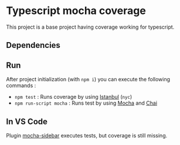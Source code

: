 # Typescript mocha coverage

This project is a base project having coverage working for typescript.

## Dependencies

## Run

After project initialization (with `npm i`) you can execute the following commands :

- `npm test` : Runs coverage by using [Istanbul](https://istanbul.js.org/) (`nyc`)
- `npm run-script mocha` : Runs test by using [Mocha](https://mochajs.org/) and [Chai](https://www.chaijs.com/)

## In VS Code

Plugin [mocha-sidebar](https://marketplace.visualstudio.com/items?itemName=maty.vscode-mocha-sidebar) executes tests, but coverage is still missing.